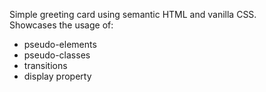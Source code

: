Simple greeting card using semantic HTML and vanilla CSS. <br>
Showcases the usage of:<br>
<ul>
<li>pseudo-elements</li>
<li>pseudo-classes</li>
<li>transitions</li>
<li>display property</li>
</ul>
